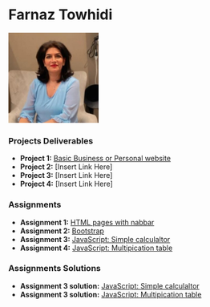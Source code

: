 # Farnaz Towhidi 
<img src="./assets/FarnazTowhidi.jpeg" style="width:180px"/>

### Projects Deliverables

- **Project 1:** [Basic Business or Personal website](./Assignments/Project_1_Basic%20Business%20or%20Personal%20Website.pdf)
- **Project 2:** [Insert Link Here]
- **Project 3:** [Insert Link Here]
- **Project 4:** [Insert Link Here]

### Assignments 
- **Assignment 1:** [HTML pages with nabbar](./Assignments/Assignment_Html.pdf)
- **Assignment 2:** [Bootstrap](./Assignments/Assignment_Bootstrap.pdf)
- **Assignment 3:** [JavaScript: Simple calculaltor](./Assignments/Assinment_Javascrip2_function.pdf)
- **Assignment 4:** [JavaScript: Multipication table](./Assignments/Assinment_Javascrip_multipication.pdf)

### Assignments Solutions
- **Assignment 3 solution:** [JavaScript: Simple calculaltor](https://github.com/Farnaz-Quickstart/B2_24_SW_Assignments/tree/main/javascript_function_calculator)
- **Assignment 3 solution:** [JavaScript: Multipication table](...)


